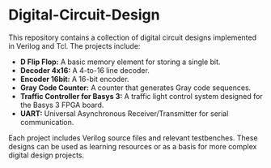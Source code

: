 # Digital-Circuit-Design

This repository contains a collection of digital circuit designs implemented in Verilog and Tcl. The projects include:

- **D Flip Flop:** A basic memory element for storing a single bit.
- **Decoder 4x16:** A 4-to-16 line decoder.
- **Encoder 16bit:** A 16-bit encoder.
- **Gray Code Counter:** A counter that generates Gray code sequences.
- **Traffic Controller for Basys 3:** A traffic light control system designed for the Basys 3 FPGA board.
- **UART:** Universal Asynchronous Receiver/Transmitter for serial communication.

Each project includes Verilog source files and relevant testbenches. These designs can be used as learning resources or as a basis for more complex digital design projects.
